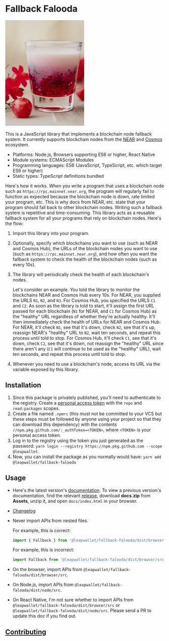 # Fallback Falooda

![Falooda](falooda.jpg)

This is a JavaScript library that implements a blockchain node fallback system. It currently supports blockchain nodes from the [NEAR](https://near.org/) and [Cosmos](https://cosmos.network/) ecosystem.

- Platforms: Node.js, Browsers supporting ES6 or higher, React Native
- Module systems: ECMAScript Modules
- Programming languages: ES6 (JavaScript, TypeScript, etc. which target ES6 or higher)
- Static types: TypeScript definitions bundled

Here's how it works. When you write a program that uses a blockchain node such as `https://rpc.mainnet.near.org`, the program will regularly fail to function as expected because the blockchain node is down, rate limited your program, etc. This is why docs from NEAR, etc. state that your program should fall back to other blockchain nodes. Writing such a fallback system is repetitive and time-consuming. This library acts as a reusable fallback system for all your programs that rely on blockchain nodes. Here's the flow:

1. Import this library into your program.
2. Optionally, specify which blockchains you want to use (such as NEAR and Cosmos Hub), the URLs of the blockchain nodes you want to use (such as `https://rpc.mainnet.near.org`), and how often you want the fallback system to check the health of the blockchain nodes (such as every 10s).
3. The library will periodically check the health of each blockchain's nodes.

   Let's consider an example. You told the library to monitor the blockchains NEAR and Cosmos Hub every 10s. For NEAR, you supplied the URLS `N1`, `N2`, and `N3`. For Cosmos Hub, you specified the URLS `C1` and `C2`. As soon as the library is told to start, it'll assign the first URL passed for each blockchain (`N1` for NEAR, and `C1` for Cosmos Hub) as the "healthy" URL regardless of whether they're actually healthy. It'll then immediately check the health of URLs for NEAR and Cosmos Hub. For NEAR, it'll check `N1`, see that it's down, check `N2`, see that it's up, reassign NEAR's "healthy" URL to `N2`, wait ten seconds, and repeat this process until told to stop. For Cosmos Hub, it'll check `C1`, see that it's down, check `C2`, see that it's down, not reassign the "healthy" URL since there aren't any (`C1` will continue to be used as the "healthy" URL), wait ten seconds, and repeat this process until told to stop.

4. Whenever you need to use a blockchain's node, access its URL via the variable exposed by this library.

## Installation

1. Since this package is privately published, you'll need to authenticate to the registry. Create a [personal access token](https://docs.github.com/en/authentication/keeping-your-account-and-data-secure/creating-a-personal-access-token) with the `repo` and `read:packages` scopes.
2. Create a file named `.npmrc` (this must not be committed to your VCS but these steps must be followed by anyone using your project so that they can download this dependency) with the contents `//npm.pkg.github.com/:_authToken=<TOKEN>`, where `<TOKEN>` is your personal access token.
3. Log in to the registry using the token you just generated as the password: `yarn login --registry https://npm.pkg.github.com --scope @leapwallet`.
4. Now, you can install the package as you normally would have: `yarn add @leapwallet/fallback-falooda`

## Usage

- Here's the latest version's [documentation](https://leapwallet.github.io/fallback-falooda/). To view a previous version's documentation, find the relevant [release](https://github.com/leapwallet/fallback-falooda/releases), download **docs.zip** from **Assets**, unzip it, and open `docs/index.html` in your browser.
- [Changelog](CHANGELOG.md)
- Never import APIs from nested files.

  For example, this is correct:

  ```typescript
  import { Fallback } from '@leapwallet/fallback-falooda/dist/browser/src';
  ```

  For example, this is incorrect:

  ```typescript
  import Fallback from '@leapwallet/fallback-falooda/dist/browser/src/fallback';
  ```

- On the browser, import APIs from `@leapwallet/fallback-falooda/dist/browser/src`.
- On Node.js, import APIs from `@leapwallet/fallback-falooda/dist/node/src`.
- On React Native, I'm not sure whether to import APIs from `@leapwallet/fallback-falooda/dist/browser/src` or `@leapwallet/fallback-falooda/dist/node/src`. Please send a PR to update this doc if you find out.

## [Contributing](CONTRIBUTING.md)
